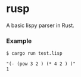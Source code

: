 # rusp
A basic lispy parser in Rust.

### Example
```
$ cargo run test.lisp

"(- (pow 3 2 ) (* 4 2 ) )"
1
```
